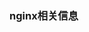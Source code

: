 <!--
 * @Author: 程英明
 * @Date: 2022-07-05 21:03:28
 * @LastEditTime: 2022-07-05 21:03:40
 * @LastEditors: 程英明
 * @Description: 
 * @FilePath: \doc-man\docs\software\nginx\index.md
 * QQ:504875043@qq.com
-->
### nginx相关信息